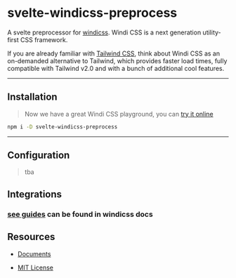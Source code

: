 # svelte-windicss-preprocess

A svelte preprocessor for [windicss](https://github.com/windicss/windicss). Windi CSS is a next generation utility-first CSS framework.

If you are already familiar with [Tailwind CSS](https://tailwindcss.com/docs), think about Windi CSS as an on-demanded alternative to Tailwind, which provides faster load times, fully compatible with Tailwind v2.0 and with a bunch of additional cool features.

---

## Installation

> Now we have a great Windi CSS playground, you can [try it online](https://windicss.org/play.html)

```sh
npm i -D svelte-windicss-preprocess
```

---

## Configuration

> tba

## Integrations

### [see guides](https://windicss.org/integrations/svelte.html) can be found in windicss docs

## Resources

- [Documents](https://windicss.org)

- [MIT License](https://github.com/windicss/svelte-windicss-preprocess/blob/main/LICENSE)
